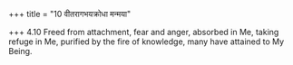 +++
title = "10 वीतरागभयक्रोधा मन्मया"

+++
4.10 Freed from attachment, fear and anger, absorbed in Me, taking
refuge in Me, purified by the fire of knowledge, many have attained to
My Being.
